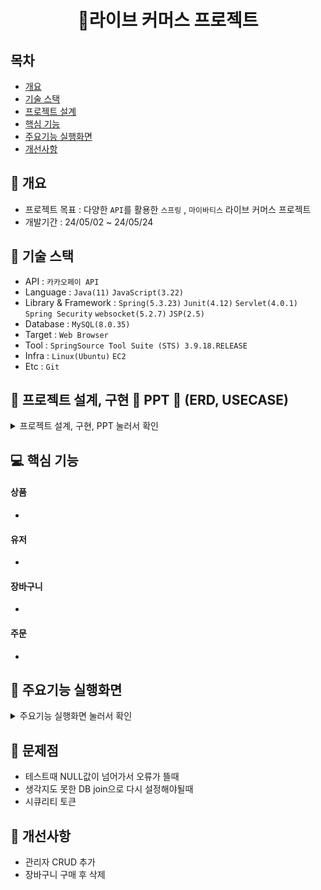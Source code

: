 <h1  align='center'>👕라이브 커머스 프로젝트</h1>

## 목차
- [개요](https://github.com/YoungQWER/LiveCommerce#-개요)
- [기술 스택](https://github.com/YoungQWER/LiveCommerce#-기술-스택)
- [프로젝트 설계](https://github.com/YoungQWER/LiveCommerce#-프로젝트-설계)
- [핵심 기능](https://github.com/YoungQWER/LiveCommerce#-핵심-기능)
- [주요기능 실행화면](https://github.com/YoungQWER/LiveCommerce#-주요기능-실행화면)
- [개선사항](https://github.com/YoungQWER/LiveCommerce#--개선사항)
  


## 🚩 개요
- 프로젝트 목표 : 다양한 `API`를 활용한 `스프링` , `마이바티스` 라이브 커머스 프로젝트
- 개발기간 : 24/05/02 ~ 24/05/24



## 🔧 기술 스택
- API : `카카오페이 API`
- Language : `Java(11)` `JavaScript(3.22)`
- Library & Framework : `Spring(5.3.23)` `Junit(4.12)` `Servlet(4.0.1)` `Spring Security` `websocket(5.2.7)` `JSP(2.5)`
- Database : `MySQL(8.0.35)`
- Target : `Web Browser`
- Tool : `SpringSource Tool Suite (STS) 3.9.18.RELEASE`
- Infra : `Linux(Ubuntu)` `EC2`
- Etc : `Git`

## 👾 프로젝트 설계, 구현 📂 PPT 📂 (ERD, USECASE)

<details><summary>프로젝트 설계, 구현, PPT 눌러서 확인</summary>   
<div align="center">   

![image](https://github.com/YoungQWER/LiveCommerce/assets/157094828/9f6401a4-513b-4c22-911a-3a8d28542624)
![image](https://github.com/YoungQWER/LiveCommerce/assets/157094828/8ff0b5bc-dc4b-4864-b073-b05e3e001317)
![image](https://github.com/YoungQWER/LiveCommerce/assets/157094828/00e75f3e-1a45-4881-9af3-d761346175c1)
![image](https://github.com/YoungQWER/LiveCommerce/assets/157094828/a4ac30d7-8a50-4f57-b7e9-4f8de0babc28)
![image](https://github.com/YoungQWER/LiveCommerce/assets/157094828/066c8938-1873-4493-a97e-9fe546174ff9)
![image](https://github.com/YoungQWER/LiveCommerce/assets/157094828/59141d23-f40b-4f3e-b49e-6709673de680)
![image](https://github.com/YoungQWER/LiveCommerce/assets/157094828/80f5da1c-d693-4da6-883c-f3a0cec5afbd)
![image](https://github.com/YoungQWER/LiveCommerce/assets/157094828/5ce640bf-24ec-4956-8602-18ce98e36506)
![image](https://github.com/YoungQWER/LiveCommerce/assets/157094828/5325ca18-0479-4100-9314-e540b9659641)
![image](https://github.com/YoungQWER/LiveCommerce/assets/157094828/367d32a0-ce89-4992-ab42-e8fd1e204492)
![image](https://github.com/YoungQWER/LiveCommerce/assets/157094828/3838dc5b-f5a7-45e0-a6c6-638153a973ee)
![image](https://github.com/YoungQWER/LiveCommerce/assets/157094828/efcacf9c-024a-4b3f-b90a-f5e67546e098)
![image](https://github.com/YoungQWER/LiveCommerce/assets/157094828/38978333-1afa-4b3b-ae77-c983f0dbae2a)
![image](https://github.com/YoungQWER/LiveCommerce/assets/157094828/bdaf929a-4838-495d-bfcf-2e68cec9306c)
![image](https://github.com/YoungQWER/LiveCommerce/assets/157094828/fe3574c9-0b8a-4d86-8fe5-99ae093a77fc)
![image](https://github.com/YoungQWER/LiveCommerce/assets/157094828/d78b24c2-a9a2-41cd-9a9b-17c9efbe5560)
![image](https://github.com/YoungQWER/LiveCommerce/assets/157094828/1b6d772c-3678-4f64-8594-cbe55db9d04a)
![image](https://github.com/YoungQWER/LiveCommerce/assets/157094828/1daca093-b435-48f5-8066-e85409a77902)
![image](https://github.com/YoungQWER/LiveCommerce/assets/157094828/e77f9e03-9d13-4371-ab35-c17c5b821a65)
![image](https://github.com/YoungQWER/LiveCommerce/assets/157094828/de07feb9-0f61-4325-b484-0d9ce5115dc2)
![image](https://github.com/YoungQWER/LiveCommerce/assets/157094828/43444f54-07f6-4b9b-95fe-9930e264c66c)
![image](https://github.com/YoungQWER/LiveCommerce/assets/157094828/96b28b8b-7cb6-4a4e-9690-2eb517d8d676)

</div>            
</details>

## 💻 핵심 기능



#### 상품
- 

#### 유저
- 

#### 장바구니
- 

#### 주문
- 

## 🎇 주요기능 실행화면

<details>
<summary>주요기능 실행화면 눌러서 확인</summary>

![라이브커머스_이진영_박우주](https://github.com/YoungQWER/LiveCommerce/assets/157094828/6f3e2bc6-4c5d-40e2-82be-992a6ac8e18b)

</details>

## 🚩 문제점
- 테스트때 NULL값이 넘어가서 오류가 뜰때
- 생각지도 못한 DB join으로 다시 설정해야될때
- 시큐리티 토큰


## 🌄 개선사항
- 관리자 CRUD 추가
- 장바구니 구매 후 삭제
 
